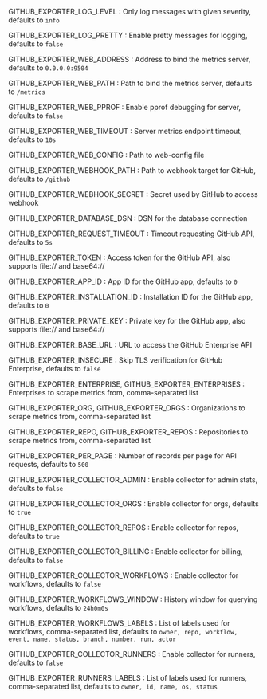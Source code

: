 GITHUB_EXPORTER_LOG_LEVEL
: Only log messages with given severity, defaults to `info`

GITHUB_EXPORTER_LOG_PRETTY
: Enable pretty messages for logging, defaults to `false`

GITHUB_EXPORTER_WEB_ADDRESS
: Address to bind the metrics server, defaults to `0.0.0.0:9504`

GITHUB_EXPORTER_WEB_PATH
: Path to bind the metrics server, defaults to `/metrics`

GITHUB_EXPORTER_WEB_PPROF
: Enable pprof debugging for server, defaults to `false`

GITHUB_EXPORTER_WEB_TIMEOUT
: Server metrics endpoint timeout, defaults to `10s`

GITHUB_EXPORTER_WEB_CONFIG
: Path to web-config file

GITHUB_EXPORTER_WEBHOOK_PATH
: Path to webhook target for GitHub, defaults to `/github`

GITHUB_EXPORTER_WEBHOOK_SECRET
: Secret used by GitHub to access webhook

GITHUB_EXPORTER_DATABASE_DSN
: DSN for the database connection

GITHUB_EXPORTER_REQUEST_TIMEOUT
: Timeout requesting GitHub API, defaults to `5s`

GITHUB_EXPORTER_TOKEN
: Access token for the GitHub API, also supports file:// and base64://

GITHUB_EXPORTER_APP_ID
: App ID for the GitHub app, defaults to `0`

GITHUB_EXPORTER_INSTALLATION_ID
: Installation ID for the GitHub app, defaults to `0`

GITHUB_EXPORTER_PRIVATE_KEY
: Private key for the GitHub app, also supports file:// and base64://

GITHUB_EXPORTER_BASE_URL
: URL to access the GitHub Enterprise API

GITHUB_EXPORTER_INSECURE
: Skip TLS verification for GitHub Enterprise, defaults to `false`

GITHUB_EXPORTER_ENTERPRISE, GITHUB_EXPORTER_ENTERPRISES
: Enterprises to scrape metrics from, comma-separated list

GITHUB_EXPORTER_ORG, GITHUB_EXPORTER_ORGS
: Organizations to scrape metrics from, comma-separated list

GITHUB_EXPORTER_REPO, GITHUB_EXPORTER_REPOS
: Repositories to scrape metrics from, comma-separated list

GITHUB_EXPORTER_PER_PAGE
: Number of records per page for API requests, defaults to `500`

GITHUB_EXPORTER_COLLECTOR_ADMIN
: Enable collector for admin stats, defaults to `false`

GITHUB_EXPORTER_COLLECTOR_ORGS
: Enable collector for orgs, defaults to `true`

GITHUB_EXPORTER_COLLECTOR_REPOS
: Enable collector for repos, defaults to `true`

GITHUB_EXPORTER_COLLECTOR_BILLING
: Enable collector for billing, defaults to `false`

GITHUB_EXPORTER_COLLECTOR_WORKFLOWS
: Enable collector for workflows, defaults to `false`

GITHUB_EXPORTER_WORKFLOWS_WINDOW
: History window for querying workflows, defaults to `24h0m0s`

GITHUB_EXPORTER_WORKFLOWS_LABELS
: List of labels used for workflows, comma-separated list, defaults to `owner, repo, workflow, event, name, status, branch, number, run, actor`

GITHUB_EXPORTER_COLLECTOR_RUNNERS
: Enable collector for runners, defaults to `false`

GITHUB_EXPORTER_RUNNERS_LABELS
: List of labels used for runners, comma-separated list, defaults to `owner, id, name, os, status`
